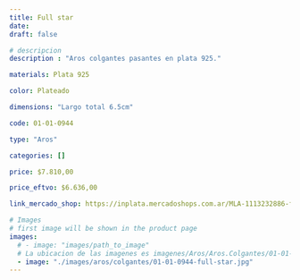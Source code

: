 ```yaml
---
title: Full star
date: 
draft: false

# descripcion
description : "Aros colgantes pasantes en plata 925."

materials: Plata 925

color: Plateado

dimensions: "Largo total 6.5cm"

code: 01-01-0944

type: "Aros"

categories: []

price: $7.810,00

price_eftvo: $6.636,00

link_mercado_shop: https://inplata.mercadoshops.com.ar/MLA-1113232886-full-star-_JM

# Images
# first image will be shown in the product page
images:
  # - image: "images/path_to_image"
  # La ubicacion de las imagenes es imagenes/Aros/Aros.Colgantes/01-01-0944-full-star
  - image: "./images/aros/colgantes/01-01-0944-full-star.jpg"
---
```

